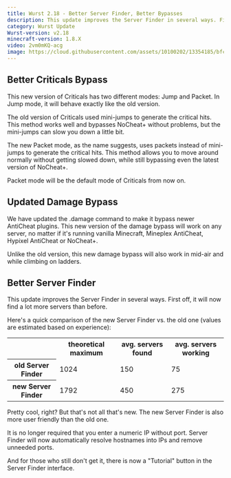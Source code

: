 ```yaml
---
title: Wurst 2.18 - Better Server Finder, Better Bypasses
description: This update improves the Server Finder in several ways. First off, it will now find a lot more servers than before. Here's a quick comparison of the new...
category: Wurst Update
Wurst-version: v2.18
minecraft-version: 1.8.X
video: 2vm0mKQ-acg
image: https://cloud.githubusercontent.com/assets/10100202/13354185/bfcefe9c-dc99-11e5-9690-fe272050f0cc.jpg
---
```

## Better Criticals Bypass
This new version of Criticals has two different modes: Jump and Packet. In Jump mode, it will behave exactly like the old version.

The old version of Criticals used mini-jumps to generate the critical hits. This method works well and bypasses NoCheat+ without problems, but the mini-jumps can slow you down a little bit.

The new Packet mode, as the name suggests, uses packets instead of mini-jumps to generate the critical hits. This method allows you to move around normally without getting slowed down, while still bypassing even the latest version of NoCheat+.

Packet mode will be the default mode of Criticals from now on.

<!--read more-->

## Updated Damage Bypass
We have updated the .damage command to make it bypass newer AntiCheat plugins. This new version of the damage bypass will work on any server, no matter if it's running vanilla Minecraft, Mineplex AntiCheat, Hypixel AntiCheat or NoCheat+.

Unlike the old version, this new damage bypass will also work in mid-air and while climbing on ladders.

## Better Server Finder
This update improves the Server Finder in several ways. First off, it will now find a lot more servers than before.

Here's a quick comparison of the new Server Finder vs. the old one (values are estimated based on experience):

<table class="table table-bordered table-hover">
  <tr>
    <th></th>
    <th>theoretical maximum</th>
    <th>avg. servers found</th>
    <th>avg. servers working</th>
  </tr>
  <tr>
    <th>old Server Finder</th>
    <td>1024</td>
    <td>150</td>
    <td>75</td>
  </tr>
  <tr>
    <th>new Server Finder</th>
    <td>1792</td>
    <td>450</td>
    <td>275</td>
  </tr>
</table>

Pretty cool, right? But that's not all that's new. The new Server Finder is also more user friendly than the old one.

It is no longer required that you enter a numeric IP without port. Server Finder will now automatically resolve hostnames into IPs and remove unneeded ports.

And for those who still don't get it, there is now a "Tutorial" button in the Server Finder interface.
